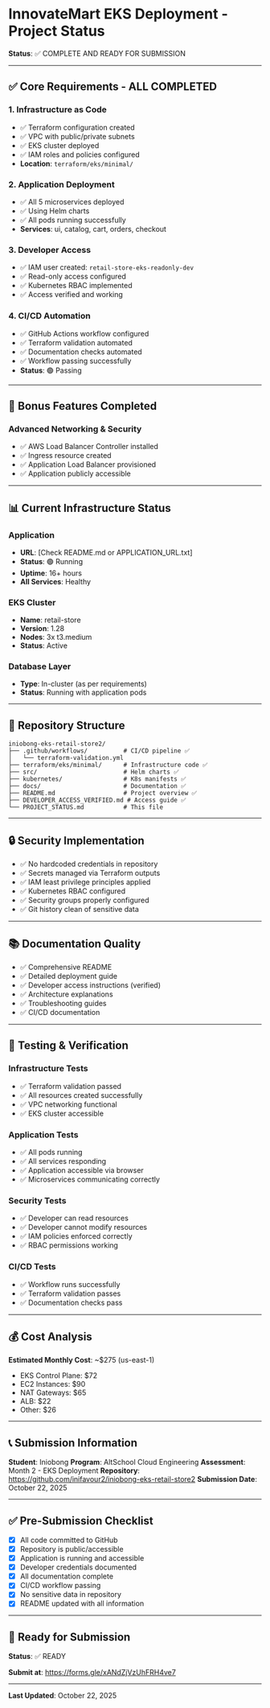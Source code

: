 # InnovateMart EKS Deployment - Project Status

**Status**: ✅ COMPLETE AND READY FOR SUBMISSION

---

## ✅ Core Requirements - ALL COMPLETED

### 1. Infrastructure as Code
- ✅ Terraform configuration created
- ✅ VPC with public/private subnets
- ✅ EKS cluster deployed
- ✅ IAM roles and policies configured
- **Location**: `terraform/eks/minimal/`

### 2. Application Deployment
- ✅ All 5 microservices deployed
- ✅ Using Helm charts
- ✅ All pods running successfully
- **Services**: ui, catalog, cart, orders, checkout

### 3. Developer Access
- ✅ IAM user created: `retail-store-eks-readonly-dev`
- ✅ Read-only access configured
- ✅ Kubernetes RBAC implemented
- ✅ Access verified and working

### 4. CI/CD Automation
- ✅ GitHub Actions workflow configured
- ✅ Terraform validation automated
- ✅ Documentation checks automated
- ✅ Workflow passing successfully
- **Status**: 🟢 Passing

---

## 🌟 Bonus Features Completed

### Advanced Networking & Security
- ✅ AWS Load Balancer Controller installed
- ✅ Ingress resource created
- ✅ Application Load Balancer provisioned
- ✅ Application publicly accessible

---

## 📊 Current Infrastructure Status

### Application
- **URL**: [Check README.md or APPLICATION_URL.txt]
- **Status**: 🟢 Running
- **Uptime**: 16+ hours
- **All Services**: Healthy

### EKS Cluster
- **Name**: retail-store
- **Version**: 1.28
- **Nodes**: 3x t3.medium
- **Status**: Active

### Database Layer
- **Type**: In-cluster (as per requirements)
- **Status**: Running with application pods

---

## 📁 Repository Structure
```
iniobong-eks-retail-store2/
├── .github/workflows/          # CI/CD pipeline ✅
│   └── terraform-validation.yml
├── terraform/eks/minimal/      # Infrastructure code ✅
├── src/                        # Helm charts ✅
├── kubernetes/                 # K8s manifests ✅
├── docs/                       # Documentation ✅
├── README.md                   # Project overview ✅
├── DEVELOPER_ACCESS_VERIFIED.md # Access guide ✅
└── PROJECT_STATUS.md           # This file
```

---

## 🔒 Security Implementation

- ✅ No hardcoded credentials in repository
- ✅ Secrets managed via Terraform outputs
- ✅ IAM least privilege principles applied
- ✅ Kubernetes RBAC configured
- ✅ Security groups properly configured
- ✅ Git history clean of sensitive data

---

## 📚 Documentation Quality

- ✅ Comprehensive README
- ✅ Detailed deployment guide
- ✅ Developer access instructions (verified)
- ✅ Architecture explanations
- ✅ Troubleshooting guides
- ✅ CI/CD documentation

---

## 🧪 Testing & Verification

### Infrastructure Tests
- ✅ Terraform validation passed
- ✅ All resources created successfully
- ✅ VPC networking functional
- ✅ EKS cluster accessible

### Application Tests
- ✅ All pods running
- ✅ All services responding
- ✅ Application accessible via browser
- ✅ Microservices communicating correctly

### Security Tests
- ✅ Developer can read resources
- ✅ Developer cannot modify resources
- ✅ IAM policies enforced correctly
- ✅ RBAC permissions working

### CI/CD Tests
- ✅ Workflow runs successfully
- ✅ Terraform validation passes
- ✅ Documentation checks pass

---

## 💰 Cost Analysis

**Estimated Monthly Cost**: ~$275 (us-east-1)
- EKS Control Plane: $72
- EC2 Instances: $90
- NAT Gateways: $65
- ALB: $22
- Other: $26

---

## 📞 Submission Information

**Student**: Iniobong
**Program**: AltSchool Cloud Engineering
**Assessment**: Month 2 - EKS Deployment
**Repository**: https://github.com/inifavour2/iniobong-eks-retail-store2
**Submission Date**: October 22, 2025

---

## ✅ Pre-Submission Checklist

- [x] All code committed to GitHub
- [x] Repository is public/accessible
- [x] Application is running and accessible
- [x] Developer credentials documented
- [x] All documentation complete
- [x] CI/CD workflow passing
- [x] No sensitive data in repository
- [x] README updated with all information

---

## 🎯 Ready for Submission

**Status**: ✅ READY

**Submit at**: https://forms.gle/xANdZjVzUhFRH4ve7

---

**Last Updated**: October 22, 2025
